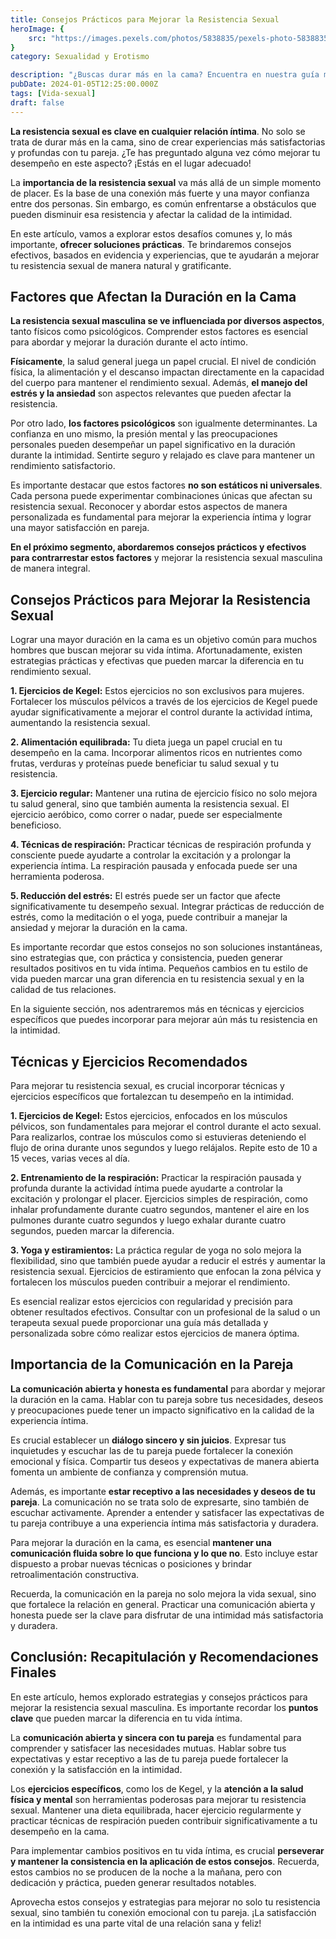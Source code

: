 ```yaml
---
title: Consejos Prácticos para Mejorar la Resistencia Sexual
heroImage: {
	src: "https://images.pexels.com/photos/5838835/pexels-photo-5838835.jpeg?auto=compress&cs=tinysrgb&w=1260&h=750&dpr=1",
}
category: Sexualidad y Erotismo

description: "¿Buscas durar más en la cama? Encuentra en nuestra guía masculina consejos prácticos, técnicas efectivas y la importancia de la comunicación para mejorar tu resistencia sexual. ¡Optimiza tu desempeño íntimo hoy!"
pubDate: 2024-01-05T12:25:00.000Z
tags: [Vida-sexual]
draft: false
---
```


**La resistencia sexual es clave en cualquier relación íntima**. No solo se trata de durar más en la cama, sino de crear experiencias más satisfactorias y profundas con tu pareja. ¿Te has preguntado alguna vez cómo mejorar tu desempeño en este aspecto? ¡Estás en el lugar adecuado!

La **importancia de la resistencia sexual** va más allá de un simple momento de placer. Es la base de una conexión más fuerte y una mayor confianza entre dos personas. Sin embargo, es común enfrentarse a obstáculos que pueden disminuir esa resistencia y afectar la calidad de la intimidad.

En este artículo, vamos a explorar estos desafíos comunes y, lo más importante, **ofrecer soluciones prácticas**. Te brindaremos consejos efectivos, basados en evidencia y experiencias, que te ayudarán a mejorar tu resistencia sexual de manera natural y gratificante.

## Factores que Afectan la Duración en la Cama

**La resistencia sexual masculina se ve influenciada por diversos aspectos**, tanto físicos como psicológicos. Comprender estos factores es esencial para abordar y mejorar la duración durante el acto íntimo.

**Físicamente**, la salud general juega un papel crucial. El nivel de condición física, la alimentación y el descanso impactan directamente en la capacidad del cuerpo para mantener el rendimiento sexual. Además, **el manejo del estrés y la ansiedad** son aspectos relevantes que pueden afectar la resistencia.

Por otro lado, **los factores psicológicos** son igualmente determinantes. La confianza en uno mismo, la presión mental y las preocupaciones personales pueden desempeñar un papel significativo en la duración durante la intimidad. Sentirte seguro y relajado es clave para mantener un rendimiento satisfactorio.

Es importante destacar que estos factores **no son estáticos ni universales**. Cada persona puede experimentar combinaciones únicas que afectan su resistencia sexual. Reconocer y abordar estos aspectos de manera personalizada es fundamental para mejorar la experiencia íntima y lograr una mayor satisfacción en pareja.

**En el próximo segmento, abordaremos consejos prácticos y efectivos para contrarrestar estos factores** y mejorar la resistencia sexual masculina de manera integral.

## Consejos Prácticos para Mejorar la Resistencia Sexual

Lograr una mayor duración en la cama es un objetivo común para muchos hombres que buscan mejorar su vida íntima. Afortunadamente, existen estrategias prácticas y efectivas que pueden marcar la diferencia en tu rendimiento sexual.

**1. Ejercicios de Kegel:** Estos ejercicios no son exclusivos para mujeres. Fortalecer los músculos pélvicos a través de los ejercicios de Kegel puede ayudar significativamente a mejorar el control durante la actividad íntima, aumentando la resistencia sexual.

**2. Alimentación equilibrada:** Tu dieta juega un papel crucial en tu desempeño en la cama. Incorporar alimentos ricos en nutrientes como frutas, verduras y proteínas puede beneficiar tu salud sexual y tu resistencia.

**3. Ejercicio regular:** Mantener una rutina de ejercicio físico no solo mejora tu salud general, sino que también aumenta la resistencia sexual. El ejercicio aeróbico, como correr o nadar, puede ser especialmente beneficioso.

**4. Técnicas de respiración:** Practicar técnicas de respiración profunda y consciente puede ayudarte a controlar la excitación y a prolongar la experiencia íntima. La respiración pausada y enfocada puede ser una herramienta poderosa.

**5. Reducción del estrés:** El estrés puede ser un factor que afecte significativamente tu desempeño sexual. Integrar prácticas de reducción de estrés, como la meditación o el yoga, puede contribuir a manejar la ansiedad y mejorar la duración en la cama.

Es importante recordar que estos consejos no son soluciones instantáneas, sino estrategias que, con práctica y consistencia, pueden generar resultados positivos en tu vida íntima. Pequeños cambios en tu estilo de vida pueden marcar una gran diferencia en tu resistencia sexual y en la calidad de tus relaciones.

En la siguiente sección, nos adentraremos más en técnicas y ejercicios específicos que puedes incorporar para mejorar aún más tu resistencia en la intimidad.

## Técnicas y Ejercicios Recomendados

Para mejorar tu resistencia sexual, es crucial incorporar técnicas y ejercicios específicos que fortalezcan tu desempeño en la intimidad.

**1. Ejercicios de Kegel:** Estos ejercicios, enfocados en los músculos pélvicos, son fundamentales para mejorar el control durante el acto sexual. Para realizarlos, contrae los músculos como si estuvieras deteniendo el flujo de orina durante unos segundos y luego relájalos. Repite esto de 10 a 15 veces, varias veces al día.

**2. Entrenamiento de la respiración:** Practicar la respiración pausada y profunda durante la actividad íntima puede ayudarte a controlar la excitación y prolongar el placer. Ejercicios simples de respiración, como inhalar profundamente durante cuatro segundos, mantener el aire en los pulmones durante cuatro segundos y luego exhalar durante cuatro segundos, pueden marcar la diferencia.

**3. Yoga y estiramientos:** La práctica regular de yoga no solo mejora la flexibilidad, sino que también puede ayudar a reducir el estrés y aumentar la resistencia sexual. Ejercicios de estiramiento que enfocan la zona pélvica y fortalecen los músculos pueden contribuir a mejorar el rendimiento.

Es esencial realizar estos ejercicios con regularidad y precisión para obtener resultados efectivos. Consultar con un profesional de la salud o un terapeuta sexual puede proporcionar una guía más detallada y personalizada sobre cómo realizar estos ejercicios de manera óptima.

## Importancia de la Comunicación en la Pareja

**La comunicación abierta y honesta es fundamental** para abordar y mejorar la duración en la cama. Hablar con tu pareja sobre tus necesidades, deseos y preocupaciones puede tener un impacto significativo en la calidad de la experiencia íntima.

Es crucial establecer un **diálogo sincero y sin juicios**. Expresar tus inquietudes y escuchar las de tu pareja puede fortalecer la conexión emocional y física. Compartir tus deseos y expectativas de manera abierta fomenta un ambiente de confianza y comprensión mutua.

Además, es importante **estar receptivo a las necesidades y deseos de tu pareja**. La comunicación no se trata solo de expresarte, sino también de escuchar activamente. Aprender a entender y satisfacer las expectativas de tu pareja contribuye a una experiencia íntima más satisfactoria y duradera.

Para mejorar la duración en la cama, es esencial **mantener una comunicación fluida sobre lo que funciona y lo que no**. Esto incluye estar dispuesto a probar nuevas técnicas o posiciones y brindar retroalimentación constructiva.

Recuerda, la comunicación en la pareja no solo mejora la vida sexual, sino que fortalece la relación en general. Practicar una comunicación abierta y honesta puede ser la clave para disfrutar de una intimidad más satisfactoria y duradera.

## Conclusión: Recapitulación y Recomendaciones Finales

En este artículo, hemos explorado estrategias y consejos prácticos para mejorar la resistencia sexual masculina. Es importante recordar los **puntos clave** que pueden marcar la diferencia en tu vida íntima.

La **comunicación abierta y sincera con tu pareja** es fundamental para comprender y satisfacer las necesidades mutuas. Hablar sobre tus expectativas y estar receptivo a las de tu pareja puede fortalecer la conexión y la satisfacción en la intimidad.

Los **ejercicios específicos**, como los de Kegel, y la **atención a la salud física y mental** son herramientas poderosas para mejorar tu resistencia sexual. Mantener una dieta equilibrada, hacer ejercicio regularmente y practicar técnicas de respiración pueden contribuir significativamente a tu desempeño en la cama.

Para implementar cambios positivos en tu vida íntima, es crucial **perseverar y mantener la consistencia en la aplicación de estos consejos**. Recuerda, estos cambios no se producen de la noche a la mañana, pero con dedicación y práctica, pueden generar resultados notables.

Aprovecha estos consejos y estrategias para mejorar no solo tu resistencia sexual, sino también tu conexión emocional con tu pareja. ¡La satisfacción en la intimidad es una parte vital de una relación sana y feliz!
